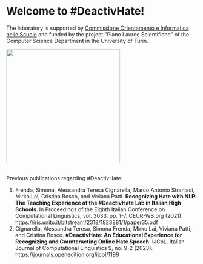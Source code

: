 # Welcome to #DeactivHate!

<p> The laboratory is supported by <a href="http://di.unito.it/orientamentoscuole">Commissione Orientamento e Informatica nelle Scuole<a> and funded by the project "Piano Lauree Scientifiche" of the Computer Science Department in the University of Turin. </p>

<img src="https://github.com/DeactivHate/DeactivHate/assets/166495193/609b760a-ffaa-4b36-bd97-d679f2428a39" width="300" />

<br>
<br>

<p> Previous publications regarding #DeactivHate:
<ol>
<li> Frenda, Simona, Alessandra Teresa Cignarella, Marco Antonio Stranisci, Mirko Lai, Cristina Bosco, and Viviana Patti.
<b>Recognizing Hate with NLP: The Teaching Experience of the #DeactivHate Lab in Italian High Schools</b>. 
In Proceedings of the Eighth Italian Conference on Computational Linguistics, vol. 3033, pp. 1-7. CEUR-WS.org (2021).<br>
<a href="https://iris.unito.it/bitstream/2318/1823881/1/paper35.pdf">https://iris.unito.it/bitstream/2318/1823881/1/paper35.pdf</a> 

    
<li> Cignarella, Alessandra Teresa, Simona Frenda, Mirko Lai, Viviana Patti, and Cristina Bosco.
<b>#DeactivHate: An Educational Experience for Recognizing and Counteracting Online Hate Speech</b>.
IJCoL. Italian Journal of Computational Linguistics 9, no. 9-2 (2023).<br>
<a href="https://iris.unito.it/bitstream/2318/1823881/1/paper35.pdf">https://journals.openedition.org/ijcol/1199</a> 
</p>

<p> 


</p>
</ol>
